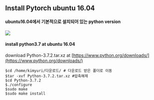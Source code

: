 ## Install Pytorch ubuntu 16.04

#### ubuntu16.04에서 기본적으로 설치되어 있는 python version
![
](https://lh3.googleusercontent.com/D-Ep4i_UMM3cOrm_KVmeyIMkzT_tJ_0V9e8BrZpIgTwftJ19KN32x7_eOa2yBWX_WDmb0OCfTu8 "python_version")

#### install python3.7 at ubuntu 16.04
download Python-3.7.2.tar.xz at [https://www.python.org/downloads/](https://www.python.org/downloads/)

    $cd /home/kimyuri/다운로드/ # 다운로드 받은 폴더로 이동
    $tar -xvf Python-3.7.2.tar.xz #압축해제
    $cd Python-3.7.2
    $./configure
    $sudo make
    $​sudo make install


<!--stackedit_data:
eyJoaXN0b3J5IjpbLTE3MDMzNDMwNDNdfQ==
-->
